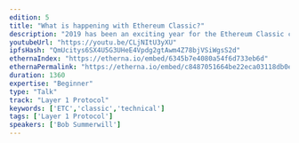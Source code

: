 ```yaml
---
edition: 5
title: "What is happening with Ethereum Classic?"
description: "2019 has been an exciting year for the Ethereum Classic community. Three years on from The DAO the focus is on developer experience, on coordinating hard forks to bring Byzantium, Constantinople and Istanbul changes to ETC, and looking forward to opportunities for collaboration with ETH 1.x. This presentation gives an overview of the ETC ecosystem, progress in the last year and some ideas on how ETH 1.x and ETC can work together for mutual benefit. Bob has worked at the Ethereum Foundation, ConsenSys, Enterprise Ethereum Alliance and now at the Ethereum Classic Cooperative."
youtubeUrl: "https://youtu.be/CLjNItU3yXU"
ipfsHash: "QmUcitys6SX4U5G3UHeE4Vpdg2gtAwm4Z78bjVSiWgsS2d"
ethernaIndex: "https://etherna.io/embed/6345b7e4080a54f6d733eb6d"
ethernaPermalink: "https://etherna.io/embed/c8487051664be22eca03118db0e01fa2e7c3436d12915b2f09e73a3f1e1cf30f"
duration: 1360
expertise: "Beginner"
type: "Talk"
track: "Layer 1 Protocol"
keywords: ['ETC','classic','technical']
tags: ['Layer 1 Protocol']
speakers: ['Bob Summerwill']
---
```

